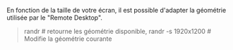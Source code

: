 En fonction de la taille de votre écran, il est possible d'adapter la géométrie utilisée par le "Remote Desktop".

> randr # retourne les géométrie disponible,
> randr -s 1920x1200 # Modifie la géométrie courante